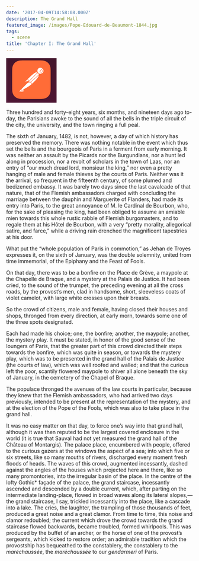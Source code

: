 ```yaml
---
date: '2017-04-09T14:58:08.000Z'
description: The Grand Hall
featured_image: /images/Pope-Edouard-de-Beaumont-1844.jpg
tags:
  - scene
title: 'Chapter I: The Grand Hall'
---
```

![image.png](https://raw.githubusercontent.com/hugotion/j579r2fsxd7rtyggbb1k4s1ny97m4e8t/refs/heads/main/static/images/image-1753161622189-h9mosh.png)

Three hundred and forty-eight years, six months, and nineteen days ago to-day, the Parisians awoke to the sound of all the bells in the triple circuit of the city, the university, and the town ringing a full peal.

The sixth of January, 1482, is not, however, a day of which history has preserved the memory. There was nothing notable in the event which thus set the bells and the bourgeois of Paris in a ferment from early morning. It was neither an assault by the Picards nor the Burgundians, nor a hunt led along in procession, nor a revolt of scholars in the town of Laas, nor an entry of “our much dread lord, monsieur the king,” nor even a pretty hanging of male and female thieves by the courts of Paris. Neither was it the arrival, so frequent in the fifteenth century, of some plumed and bedizened embassy. It was barely two days since the last cavalcade of that nature, that of the Flemish ambassadors charged with concluding the marriage between the dauphin and Marguerite of Flanders, had made its entry into Paris, to the great annoyance of M. le Cardinal de Bourbon, who, for the sake of pleasing the king, had been obliged to assume an amiable mien towards this whole rustic rabble of Flemish burgomasters, and to regale them at his Hôtel de Bourbon, with a very “pretty morality, allegorical satire, and farce,” while a driving rain drenched the magnificent tapestries at his door.

What put the “whole population of Paris in commotion,” as Jehan de Troyes expresses it, on the sixth of January, was the double solemnity, united from time immemorial, of the Epiphany and the Feast of Fools.

On that day, there was to be a bonfire on the Place de Grève, a maypole at the Chapelle de Braque, and a mystery at the Palais de Justice. It had been cried, to the sound of the trumpet, the preceding evening at all the cross roads, by the provost’s men, clad in handsome, short, sleeveless coats of violet camelot, with large white crosses upon their breasts.

So the crowd of citizens, male and female, having closed their houses and shops, thronged from every direction, at early morn, towards some one of the three spots designated.

Each had made his choice; one, the bonfire; another, the maypole; another, the mystery play. It must be stated, in honor of the good sense of the loungers of Paris, that the greater part of this crowd directed their steps towards the bonfire, which was quite in season, or towards the mystery play, which was to be presented in the grand hall of the Palais de Justice (the courts of law), which was well roofed and walled; and that the curious left the poor, scantily flowered maypole to shiver all alone beneath the sky of January, in the cemetery of the Chapel of Braque.

The populace thronged the avenues of the law courts in particular, because they knew that the Flemish ambassadors, who had arrived two days previously, intended to be present at the representation of the mystery, and at the election of the Pope of the Fools, which was also to take place in the grand hall.

It was no easy matter on that day, to force one’s way into that grand hall, although it was then reputed to be the largest covered enclosure in the world (it is true that Sauval had not yet measured the grand hall of the Château of Montargis). The palace place, encumbered with people, offered to the curious gazers at the windows the aspect of a sea; into which five or six streets, like so many mouths of rivers, discharged every moment fresh floods of heads. The waves of this crowd, augmented incessantly, dashed against the angles of the houses which projected here and there, like so many promontories, into the irregular basin of the place. In the centre of the lofty Gothic* façade of the palace, the grand staircase, incessantly ascended and descended by a double current, which, after parting on the intermediate landing-place, flowed in broad waves along its lateral slopes,—the grand staircase, I say, trickled incessantly into the place, like a cascade into a lake. The cries, the laughter, the trampling of those thousands of feet, produced a great noise and a great clamor. From time to time, this noise and clamor redoubled; the current which drove the crowd towards the grand staircase flowed backwards, became troubled, formed whirlpools. This was produced by the buffet of an archer, or the horse of one of the provost’s sergeants, which kicked to restore order; an admirable tradition which the provostship has bequeathed to the constablery, the constablery to the *maréchaussée*, the *maréchaussée* to our *gendarmeri* of Paris.

